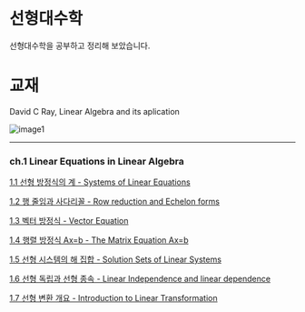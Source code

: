 # 선형대수학
선형대수학을 공부하고 정리해 보았습니다.

# 교재
David C Ray, Linear Algebra and its aplication

![image1](https://user-images.githubusercontent.com/75726938/105344846-d3642380-5c26-11eb-8cca-30c8a328cf7d.JPG)


---

### ch.1 Linear Equations in Linear Algebra
[1.1 선형 방정식의 계 - Systems of Linear Equations](https://deep-learning-study.tistory.com/294)

[1.2 행 줄임과 사다리꼴 - Row reduction and Echelon forms](https://deep-learning-study.tistory.com/295)

[1.3 벡터 방정식 - Vector Equation](https://deep-learning-study.tistory.com/296)

[1.4 행렬 방정식 Ax=b - The Matrix Equation Ax=b](https://deep-learning-study.tistory.com/297)

[1.5 선형 시스템의 해 집합 - Solution Sets of Linear Systems](https://deep-learning-study.tistory.com/298)

[1.6 선형 독립과 선형 종속 - Linear Independence and linear dependence](https://deep-learning-study.tistory.com/301)

[1.7 선형 변환 개요 - Introduction to Linear Transformation](https://deep-learning-study.tistory.com/302)
